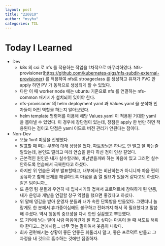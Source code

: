 ```yaml
---
layout: post
title: "220810"
author: "msyhu"
categories: TIL
---
```


# Today I Learned
- Dev
  - k8s 의 csi 로 nfs 를 적용하는 작업을 1차적으로 마무리하였다. Nfs-provisioner(https://github.com/kubernetes-sigs/nfs-subdir-external-provisioner) 를 적용하여 nfs로 stroageclass 를 생성하고 유저가 PVC 만 apply 하면 PV 가 동적으로 생성되게 할 수 있었다.
  - 다만 이 때 worker node 에는 ubuntu 기준으로 nfs 를 연결하는 nfs-common 패키지가 설치되어 있어야 한다.
  - nfs-provisioner 의 helm deployment yaml 과 Values.yaml 을 분석해 인자들이 어떤 역할을 하는지 알아보았다.
  - helm template 명령어를 이용해 해당 Values.yaml 이 적용된 거대한 yaml 을 뽑아낼 수 있었다. 이 경우에 장단점이 있는데, 장점은 apply 한 번만 하면 적용된다는 점이고 단점은 yaml 이므로 버전 관리가 안된다는 점이다.
- Non-Dev
  - 오늘 1on1 미팅을 진행했다.
  - 발표할 때 떠는 부분에 대해 상담을 했다. 파트장님은 하나도 안 떨고 잘 하는줄 알았는데, 본인도 떨리고 미리 연습을 한다 하신 점이 인상 깊었다. 
  - 근본적인 원인은 내가 실수할까봐, 비난받을까봐 하는 마음에 있고 그러면 실수 안하도록 연습해서 극복한다고 하셨다.
  - 하지만 위 연습은 외부 발표할때고, 내부에서는 비난하는거 아니니까 마음 편히 공유하고 함께 문제를 해결하도록 마음을 좀 열 필요가 있을거 같다고도 하셨다. 같은 팀이니까...
  - 또 운영 팀 분들과 우연히 내 입사시기와 겹쳐서 프로덕트에 참여하게 된 만큼, 내가 운영과 개발을 연결할 창구 역할을 했으면 좋겠다고 하셨다.
  - 위 말에 영감을 받아 운영자 분들과 내가 속한 단톡방을 만들었다. 그랬더니 놀랍게도 한 분께서 휴가중이심에도 불구하고 전화까지 해서 꼭 필요했다고 말씀해 주셨다. 역시 행동의 중요성을 다시 한번 실감했고 뿌듯했다.
  - 또 기억에 남는 말이 사람 마음이란게 잘 하고 싶다는 마음이 들 때 서포트 해줘야 한다고...연애처럼... 너무 맞는 말이여서 웃음이 나왔다.
  - 회사 관련해서는 상황이 좋든 안좋든 휘둘리지 말고, 좋은 프로덕트 만들고 그 과정을 내 것으로 흡수하는 것에만 집중하자.
